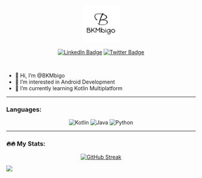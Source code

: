 <div id="header" align="center"> 
  <img src="https://github.com/BKMbigo/BKMbigo/blob/main/Circular%20Logo%20(2000px).png" width="100"/>
</div>

<div id="badges" align="center">
  <p>
    <a href="https://linkedin.com/in/bkmbigo"><img src="https://img.shields.io/badge/LinkedIn-blue?style=for-the-badge&logo=linkedin&logoColor=white" alt="LinkedIn Badge"/></a> 
    <a href="https://twitter.com/bkmbigo"><img src="https://img.shields.io/badge/Twitter-blue?style=for-the-badge&logo=twitter&logoColor=white" alt="Twitter Badge"/></a> 
  </p>

  <p><img src="https://komarev.com/ghpvc/?username=BKMbigo&style=plastic&color=blue" alt=""/></p>
</div>


- 👋 Hi, I’m @BKMbigo
- 👀 I’m interested in Android Development
- 🌱 I’m currently learning Kotlin Multiplatform

---

### Languages:

<div id='languages' align='center'>
  <img src="https://img.shields.io/badge/Kotlin-0095D5?&style=for-the-badge&logo=kotlin&logoColor=white" alt="Kotlin">
  <img src="https://img.shields.io/badge/Java-ED8B00?style=for-the-badge&logo=java&logoColor=white" alt="Java">
  <img src="https://img.shields.io/badge/Python-14354C?style=for-the-badge&logo=python&logoColor=white" alt="Python">
</div>

---

### 🔥🔥 My Stats:

<div id='stats' align='center'>
  
  [![GitHub Streak](https://github-readme-streak-stats.herokuapp.com?user=BKMbigo&theme=tokyonight&hide_border=true&date_format=j%20M%5B%20Y%5D)](https://git.io/streak-stats)
  
  <!---[![Top Langs](https://github-readme-stats.vercel.app/api/top-langs/?username=anuraghazra&layout=compact)](https://github.com/anuraghazra/github-readme-stats)--->
  
  
  
<!--   <p>
    <a href="https://wakatime.com/@bkmbigo"><img src="https://wakatime.com/share/@bkmbigo/ade24ceb-278a-4012-b752-57befe9892b1.png" width="35%"/></a>
    <a href="https://wakatime.com/@bkmbigo"><img src="https://wakatime.com/share/@bkmbigo/197f8f9c-9c1f-4143-9db8-de49e490b3f5.png" width="35%"/></a>
  </p>


  <a href="https://wakatime.com/@bkmbigo"><img src="https://wakatime.com/share/@bkmbigo/ca9e7297-c4f9-4bab-85e3-512f551e82f4.png" /></a> -->

</div>
  
<!---
BKMbigo/BKMbigo is a ✨ special ✨ repository because its `README.md` (this file) appears on your GitHub profile.
You can click the Preview link to take a look at your changes.
--->

![](https://hit.yhype.me/github/profile?user_id=102836149)


